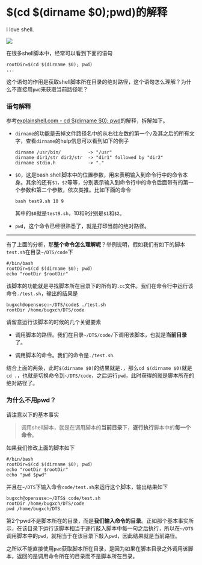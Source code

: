 # \$(cd \$(dirname $0);pwd)的解释


I love shell.

<!--more-->

![](https://github.com/bugxch/blogpics/blob/master/201807/i_love_bash.png?raw=true)

在很多shell脚本中，经常可以看到下面的语句

```shell
rootDir=$(cd $(dirname $0); pwd)
...
```

这个语句的作用是获取shell脚本所在目录的绝对路径，这个语句怎么理解？为什么不直接用`pwd`来获取当前路径呢？

### 语句解释

参考[explainshell.com - cd $(dirname $0); pwd](https://explainshell.com/explain?cmd=cd+%24%28dirname+%240%29%3B+pwd)的解释，拆解如下。

- `dirname`的功能是去掉文件路径名中的从右往左数的第一个`/`及其之后的所有文字，查看`dirname`的help信息可以看到如下的例子

  ```shell
  dirname /usr/bin/          -> "/usr"
  dirname dir1/str dir2/str  -> "dir1" followed by "dir2"
  dirname stdio.h            -> "."
  ```

- `$0`，这是bash shell脚本中的位置参数，用来表明输入到命令行中的命令本身。其余的还有`$1，$2`等等，分别表示输入到命令行中的命令后面带有的第一个参数和第二个参数，依次类推。比如下面的命令

  ```shell
  bash test9.sh 10 9
  ```

  其中的`$0`就是`test9.sh`，10和9分别是`$1`和`$2`。

- `pwd`，这个命令已经很熟悉了，就是打印当前的绝对路径。

-----

有了上面的分析，那**整个命令怎么理解呢**？举例说明，假如我们有如下的脚本`test.sh`在目录`~/DTS/code`下

``` shell
#/bin/bash
rootDir=$(cd $(dirname $0); pwd)
echo "rootDir $rootDir"
```

该脚本的功能就是寻找脚本所在目录下的所有的`.cc`文件。我们在命令行中运行该命令`./test.sh`，输出的结果是

```shell
bugxch@opensuse:~/DTS/code$ ./test.sh
rootDir /home/bugxch/DTS/code
```

请留意运行该脚本的时候的几个关键要素

- 调用脚本的路径。我们在目录`~/DTS/code/`下调用该脚本，也就是**当前目录**了。

- 调用脚本的命令。我们的命令是`./test.sh`.

结合上面的两条，此时`$(dirname $0)`的结果就是`.`，那么`cd $(dirname $0)`就是`cd .`，也就是切换命令到`~/DTS/code`，之后运行`pwd`，此时获得的就是脚本所在的绝对路径了。

### 为什么不用pwd？

请注意以下的基本事实

> 调用shell脚本，就是在调用脚本的**当前目录**下，**逐行执行**脚本中的**每一个命令**。

如果我们修改上面的脚本如下

```shell
#/bin/bash
rootDir=$(cd $(dirname $0); pwd)
echo "rootDir $rootDir"
echo "pwd $pwd"
```

并且在`~/DTS`下输入命令`code/test.sh`来运行这个脚本，输出结果如下

```shell
bugxch@opensuse:~/DTS$ code/test.sh
rootDir /home/bugxch/DTS/code
pwd /home/bugxch/DTS
```

第2个pwd不是脚本所在的目录，而是**我们输入命令的目录**。正如那个基本事实所示，在该目录下运行该脚本相当于逐行敲入脚本中每一句之后执行，所以在`~/DTS`调用脚本中的`pwd`，就相当于在该目录下敲入`pwd`，因此结果就是当前路径。

之所以不能直接使用`pwd`获取脚本所在目录，是因为如果在脚本目录之外调用该脚本，返回的是调用命令所在的目录而不是脚本所在目录。
